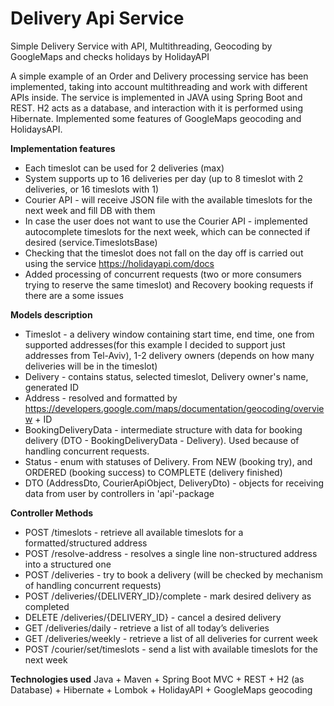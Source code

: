 # Delivery Api Service
Simple Delivery Service with API, Multithreading, Geocoding by GoogleMaps and checks holidays by HolidayAPI

A simple example of an Order and Delivery processing service has been implemented, taking into account multithreading and work with different APIs inside.
The service is implemented in JAVA using Spring Boot and REST. H2 acts as a database, and interaction with it is performed using Hibernate.
Implemented some features of GoogleMaps geocoding and HolidaysAPI. 

**Implementation features**
* Each timeslot can be used for 2 deliveries (max)
* System supports up to 16 deliveries per day (up to 8 timeslot with 2 deliveries, or 16 timeslots with 1)
* Courier API - will receive JSON file with the available timeslots for the next week and fill DB with them 
* In case the user does not want to use the Courier API - implemented autocomplete timeslots for the next week, which can be connected if desired (service.TimeslotsBase)
* Checking that the timeslot does not fall on the day off is carried out using the service https://holidayapi.com/docs
* Added processing of concurrent requests (two or more consumers trying to reserve the same timeslot) and Recovery booking requests if there are a some issues

**Models description**
* Timeslot - a delivery window containing start time, end time, one from supported addresses(for this example I decided to support just addresses from Tel-Aviv), 1-2 delivery owners (depends on how many deliveries will be in the timeslot)
* Delivery - contains status, selected timeslot, Delivery owner's name, generated ID
* Address - resolved and formatted by https://developers.google.com/maps/documentation/geocoding/overview + ID
* BookingDeliveryData - intermediate structure with data for booking delivery (DTO - BookingDeliveryData - Delivery). Used because of handling concurrent requests.
* Status - enum with statuses of Delivery. From NEW (booking try), and ORDERED (booking success) to COMPLETE (delivery finished)
* DTO (AddressDto, CourierApiObject, DeliveryDto) - objects for receiving data from user by controllers in 'api'-package

**Controller Methods**
* POST /timeslots - retrieve all available timeslots for a formatted/structured address
* POST /resolve-address - resolves a single line non-structured address into a structured one
* POST /deliveries - try to book a delivery (will be checked by mechanism of handling concurrent requests)
* POST /deliveries/{DELIVERY_ID}/complete - mark desired delivery as completed
* DELETE /deliveries/{DELIVERY_ID} - cancel a desired delivery
* GET /deliveries/daily - retrieve a list of all today’s deliveries
* GET /deliveries/weekly - retrieve a list of all deliveries for current week
* POST /courier/set/timeslots - send a list with available timeslots for the next week

**Technologies used**
Java + Maven + Spring Boot MVC + REST + H2 (as Database) + Hibernate + Lombok + HolidayAPI + GoogleMaps geocoding
